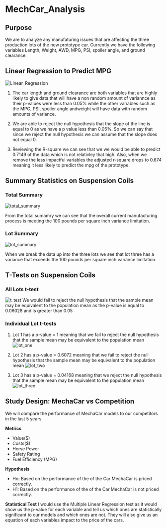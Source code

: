 # MechCar_Analysis

## Purpose
We are to analyze any manufaturing issues that are affecting the three production lots of the new prototype car. Currently we have the following variables Length, Weight, AWD, MPG, PSI, spoiler angle, and ground clearance.

## Linear Regression to Predict MPG
![Linear_Regression](https://user-images.githubusercontent.com/108701073/195098183-56ed4fb6-4201-4d81-86e8-b697c8db541b.png)

1) The car length and ground clearance are both variables that are highly likely to give data that will have a non random amount of variannce as their p-values were less than 0.05% while the other variables such as the MPG, PSI, spoiler angle andweight will have data with random amounts of variance.

2) We are able to reject the null hypothesis that the slope of the line is equal to 0 as we have a p value less than 0.05%. So we can say that since we reject the null hypothesis we can assume that the slope does not equal 0.

3) Reviewing the R-square we can see that we we would be able to predict 0.7149 of the data which is not relativley that high. Also, when we remove the less impactful variables the adjusted r-square drops to 0.674 meaning it less likely to predict the mpg of the prototype.

## Summary Statistics on Suspension Coils
### Total Summary
![total_summary](https://user-images.githubusercontent.com/108701073/195099210-de115b31-812b-4ea0-99d4-ec646824db85.png)

From the total sumamry we can see that the overall current manufacturing process is meeting the 100 pounds per square inch variance limitation.

### Lot Summary
![lot_summary](https://user-images.githubusercontent.com/108701073/195099232-3e008671-7f2c-40df-b989-bb513aa9a0fb.png)

When we break the data up into the three lots we see that lot three has a variance that exceeds the 100 pounds per square inch variance limitation.

## T-Tests on Suspension Coils

### All Lots t-test
![t_test](https://user-images.githubusercontent.com/108701073/195100537-0ccd807b-5dcb-4410-898e-c657da25cfc5.png)
We would fail to reject the null hypothesis that the sample mean may be equivalent to the population mean as the p-value is equal to 0.06028 and is greater than 0.05

### Individual Lot t-tests

1) Lot 1 has a p-value = 1 meaning that we fail to reject the null hypothesis that the sample mean may be equivalent to the population mean
![lot_one](https://user-images.githubusercontent.com/108701073/195101928-2b475483-c2f2-4034-8645-dcd12cc33930.png)

2) Lot 2 has a p-value = 0.6072 meaning that we fail to reject the null hypothesis that the sample mean may be equivalent to the population mean
![lot_two](https://user-images.githubusercontent.com/108701073/195102617-f02e53a8-2b66-47d9-9a80-2efceb2305d3.png)

3) Lot 3 has a p-value = 0.04168 meaning that we reject the null hypothesis that the sample mean may be equivalent to the population mean
![lot_three](https://user-images.githubusercontent.com/108701073/195102778-9cfd1c01-7728-48d7-8ab1-f5d2044d1510.png)


## Study Design: MechaCar vs Competition
We will compare the performance of MechaCar models to our competitors in the last 5 years.

**Metrics**
* Value($)
* Costs($)
* Horse Power
* Safety Rating
* Fuel Efficiency (MPG)

**Hypothesis**
* Ho: Based on the performance of the of the Car MechaCar is priced correctly.
* H1: Based on the performance of the of the Car MechaCar is not priced correctly.

**Statistical Test**
I would use the Multiple Linear Regression test as it would show us the p-value for each variable and tell us which ones are statistically significant to our models and which ones are not. They will also give us an equation of each variables impact to the price of the cars.
